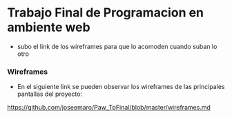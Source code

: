 # Trabajo Final de Programacion en ambiente web

- subo el link de los wireframes para que lo acomoden cuando suban lo otro

### Wireframes

 - En el siguiente link se pueden observar los wireframes de las principales pantallas del proyecto:
 
 https://github.com/joseemaro/Paw_TpFinal/blob/master/wireframes.md
 
